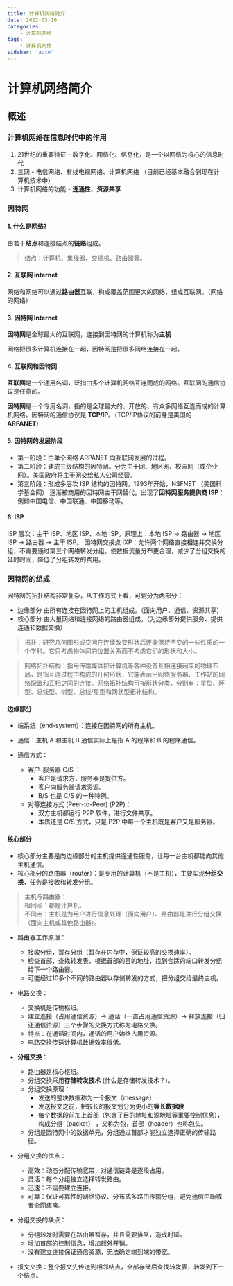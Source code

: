 ```yaml
---
title: 计算机网络简介
date: 2022-03-16
categories:
    - 计算机网络
tags:
    - 计算机网络
sidebar: 'auto'
---
```


# 计算机网络简介

## 概述

### 计算机网络在信息时代中的作用

1. 21世纪的重要特征 - 数字化、网络化、信息化，是一个以网络为核心的信息时代
2. 三网 - 电信网络、有线电视网络、计算机网络 （目前已经基本融合到现在计算机技术中）
3. 计算机网络的功能 - **连通性**、**资源共享**

### 因特网

#### 1. 什么是网络?

由若干**结点**和连接结点的**链路**组成。

> 结点：计算机、集线器、交换机、路由器等。

#### 2. 互联网 internet

网络和网络可以通过**路由器**互联，构成覆盖范围更大的网络，组成互联网。（网络的网络）

#### 3. 因特网 Internet

**因特网**是全球最大的互联网，连接到因特网的计算机称为**主机**

网络把很多计算机连接在一起，因特网是把很多网络连接在一起。

#### 4. 互联网和因特网

**互联网**是一个通用名词，泛指由多个计算机网络互连而成的网络。互联网的通信协议是任意的。

**因特网**是一个专用名词，指的是全球最大的、开放的、有众多网络互连而成的计算机网络。因特网的通信协议是 **TCP/IP**。（TCP/IP协议的前身是美国的 **ARPANET**）

#### 5. 因特网的发展阶段

- 第一阶段：由单个网络 ARPANET 向互联网发展的过程。
- 第二阶段：建成三级结构的因特网。分为主干网、地区网、校园网（或企业网）。美国政府将主干网交给私人公司经营。
- 第三阶段：形成多层次 ISP 结构的因特网。1993年开始，NSFNET （美国科学基金网） 逐渐被商用的因特网主干网替代。出现了**因特网服务提供商 ISP**：例如中国电信、中国联通、中国移动等。

#### 6. ISP

ISP 层次：主干 ISP、地区 ISP、本地 ISP。原理上：本地 ISP -> 路由器 -> 地区 ISP -> 路由器 -> 主干 ISP。
因特网交换点 IXP：允许两个网络直接相连并交换分组，不需要通过第三个网络转发分组。使数据流量分布更合理，减少了分组交换的延时时间，降低了分组转发的费用。 

### 因特网的组成

因特网的拓扑结构非常复杂，从工作方式上看，可划分为两部分：
- 边缘部分 由所有连接在因特网上的主机组成。（面向用户、通信、资源共享）
- 核心部分 由大量网络和连接网络的路由器组成。（为边缘部分提供服务、提供连通和数据交换）

> 拓扑：研究几何图形或空间在连续改变形状后还能保持不变的一些性质的一个学科。它只考虑物体间的位置关系而不考虑它们的形状和大小。

> 网络拓扑结构：指用传输媒体把计算机等各种设备互相连接起来的物理布局，是指互连过程中构成的几何形状，它能表示出网络服务器、工作站的网络配置和互相之间的连接。网络拓扑结构可按形状分类，分别有：星型、环型、总线型、树型、总线/星型和网状型拓扑结构。

#### 边缘部分

- 端系统（end-system）：连接在因特网的所有主机。
- 通信：主机 A 和主机 B 通信实际上是指 A 的程序和 B 的程序通信。

- 通信方式：
    - 客户-服务器 C/S ：
        - 客户是请求方，服务器是提供方。
        - 客户向服务器请求资源。
        - B/S 也是 C/S 的一种特例。
    - 对等连接方式 (Peer-to-Peer) (P2P)：
        - 双方主机都运行 P2P 软件，进行文件共享。
        - 本质还是 C/S 方式，只是 P2P 中每一个主机既是客户又是服务器。

#### 核心部分

- 核心部分主要是向边缘部分的主机提供连通性服务，让每一台主机都能向其他主机通信。
- 核心部分的路由器（router）：是专用的计算机（不是主机），主要实现**分组交换**，任务是接收和转发分组。

> 主机与路由器：  
相同点：都是计算机。  
不同点：主机是为用户进行信息处理（面向用户）、路由器是进行分组交换（面向主机或其他路由器）。

- 路由器工作原理：
    - 接收分组，暂存分组（暂存在内存中，保证较高的交换速率）。
    - 检查首部，查找转发表，根据首部的目的地址，找到合适的端口转发分组给下一个路由器。
    - 可能经过10多个不同的路由器以存储转发的方式，把分组交给最终主机。

- 电路交换：
    - 交换机是传输枢纽。
    - 建立连接（占用通信资源）-> 通话（一直占用通信资源）-> 释放连接（归还通信资源）三个步骤的交换方式称为电路交换。
    - 特点：在通话时间内，通话的用户始终占用资源。
    - 电路交换传送计算机数据效率很低。

- **分组交换**：
    - 路由器是核心枢纽。
    - 分组交换采用**存储转发技术** (什么是存储转发技术？)。
    - 分组交换原理：
        - 发送的整块数据称为一个报文（message）
        - 发送报文之前，把较长的报文划分为更小的**等长数据段**
        - 每个数据段前加上首部（包含了目的地址和源地址等重要控制信息），构成分组（packet） ，又称为包，首部（header）也称包头。
    - 分组是因特网中的数据单元，分组通过首部才能独立选择正确的传输路径。  

- 分组交换的优点：
    - 高效：动态分配传输宽带，对通信链路是逐段占用。
    - 灵活：每个分组独立选择转发路由。
    - 迅速：不需要建立连接。
    - 可靠：保证可靠性的网络协议、分布式多路由传输分组，避免通信中断或者全网瘫痪。

- 分组交换的缺点：
    - 分组转发时需要在路由器暂存，并且需要排队，造成时延。
    - 增加首部的控制信息，增加额外开销。
    - 没有建立连接保证通信资源，无法确定端到端的带宽。

- 报文交换：整个报文先传送到相邻结点，全部存储后查找转发表，转发到下一个结点。
